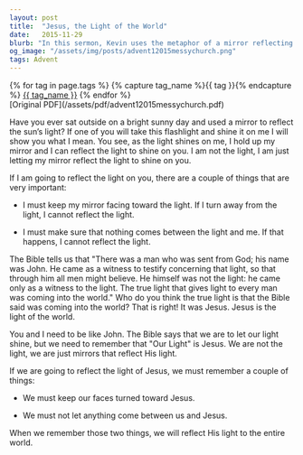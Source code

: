 ```yaml
---
layout: post
title:  "Jesus, the Light of the World"
date:   2015-11-29
blurb: "In this sermon, Kevin uses the metaphor of a mirror reflecting light to explain the role of Jesus as the light of the world. He emphasizes the importance of keeping our faces turned towards Jesus and not letting anything come between us and Him. This way, we can reflect His light to the entire world."
og_image: "/assets/img/posts/advent12015messychurch.png"
tags: Advent
---    
```

<div class="tag-pills">
  {% for tag in page.tags %}
    {% capture tag_name %}{{ tag }}{% endcapture %}
    <a href="{{ site.baseurl }}/tag/{{ tag_name }}" class="tag-pill">{{ tag_name }}</a>
  {% endfor %}
</div>
[Original PDF](/assets/pdf/advent12015messychurch.pdf)

Have you ever sat outside on a bright sunny day and used a mirror to reflect the sun’s light? If one of you will take this flashlight and shine it on me I will show you what I mean. You see, as the light shines on me, I hold up my mirror and I can reflect the light to shine on you. I am not the light, I am just letting my mirror reflect the light to shine on you.

If I am going to reflect the light on you, there are a couple of things that are very important:

- I must keep my mirror facing toward the light. If I turn away from the light, I cannot reflect the light.

- I must make sure that nothing comes between the light and me. If that happens, I cannot reflect the light.

The Bible tells us that "There was a man who was sent from God; his name was John. He came as a witness to testify concerning that light, so that through him all men might believe. He himself was not the light: he came only as a witness to the light. The true light that gives light to every man was coming into the world." Who do you think the true light is that the Bible said was coming into the world? That is right! It was Jesus. Jesus is the light of the world.

You and I need to be like John. The Bible says that we are to let our light shine, but we need to remember that "Our Light" is Jesus. We are not the light, we are just mirrors that reflect His light.

If we are going to reflect the light of Jesus, we must remember a couple of things:

- We must keep our faces turned toward Jesus.

- We must not let anything come between us and Jesus.

When we remember those two things, we will reflect His light to the entire world.
